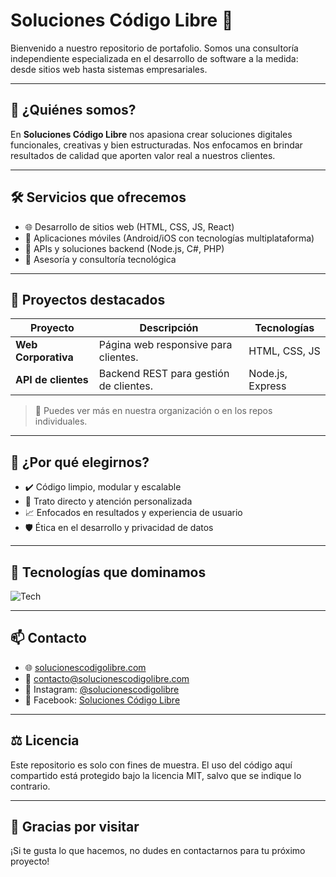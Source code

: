# Soluciones Código Libre 🚀

Bienvenido a nuestro repositorio de portafolio. Somos una consultoría independiente especializada en el desarrollo de software a la medida: desde sitios web hasta sistemas empresariales.

---

## 🧠 ¿Quiénes somos?

En **Soluciones Código Libre** nos apasiona crear soluciones digitales funcionales, creativas y bien estructuradas. Nos enfocamos en brindar resultados de calidad que aporten valor real a nuestros clientes.

---

## 🛠️ Servicios que ofrecemos

- 🌐 Desarrollo de sitios web (HTML, CSS, JS, React)
- 📱 Aplicaciones móviles (Android/iOS con tecnologías multiplataforma)
- 🔧 APIs y soluciones backend (Node.js, C#, PHP)
- 🧩 Asesoría y consultoría tecnológica

---

## 💼 Proyectos destacados

| Proyecto | Descripción | Tecnologías |
|----------|-------------|-------------|
| **Web Corporativa** | Página web responsive para clientes. | HTML, CSS, JS |
| **API de clientes** | Backend REST para gestión de clientes. | Node.js, Express |

> 🔗 Puedes ver más en nuestra organización o en los repos individuales.

---

## 🚀 ¿Por qué elegirnos?

- ✔️ Código limpio, modular y escalable
- 🤝 Trato directo y atención personalizada
- 📈 Enfocados en resultados y experiencia de usuario
- 🛡️ Ética en el desarrollo y privacidad de datos

---

## 🧰 Tecnologías que dominamos

![Tech](https://skillicons.dev/icons?i=html,css,js,react,cs,nodejs,php,github)

---

## 📫 Contacto

- 🌐 [solucionescodigolibre.com](https://solucionescodigolibre.com)
- 📧 contacto@solucionescodigolibre.com
- 📱 Instagram: [@solucionescodigolibre](https://instagram.com/solucionescodigolibre)
- 💼 Facebook: [Soluciones Código Libre](https://facebook.com/solucionescodigolibre)

---

## ⚖️ Licencia

Este repositorio es solo con fines de muestra. El uso del código aquí compartido está protegido bajo la licencia MIT, salvo que se indique lo contrario.

---

## 🙌 Gracias por visitar

¡Si te gusta lo que hacemos, no dudes en contactarnos para tu próximo proyecto!
